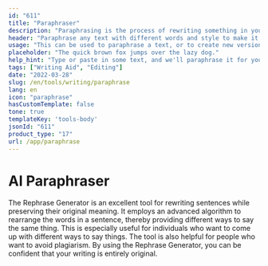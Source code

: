 ```yaml
---
id: "611"
title: "Paraphraser"
description: "Paraphrasing is the process of rewriting something in your own words. It is often used to summarize or simplify a text, or to make it more understandable. Paraphrasing can also be used to create new versions of existing content, or to create content that is more accessible to a wider audience."
header: "Paraphrase any text with different words and style to make it unique."
usage: "This can be used to paraphrase a text, or to create new versions of existing content."
placeholder: "The quick brown fox jumps over the lazy dog."
help_hint: "Type or paste in some text, and we'll paraphrase it for you."
tags: ["Writing Aid", "Editing"]
date: "2022-03-28"
slug: /en/tools/writing/paraphrase
lang: en
icon: "paraphrase"
hasCustomTemplate: false
tone: true
templateKey: 'tools-body'
jsonId: "611"
product_type: "17"
url: /app/paraphrase
---
```


# AI Paraphraser

The Rephrase Generator is an excellent tool for rewriting sentences while preserving their original meaning. It employs an advanced algorithm to rearrange the words in a sentence, thereby providing different ways to say the same thing. This is especially useful for individuals who want to come up with different ways to say things. The tool is also helpful for people who want to avoid plagiarism. By using the Rephrase Generator, you can be confident that your writing is entirely original.

